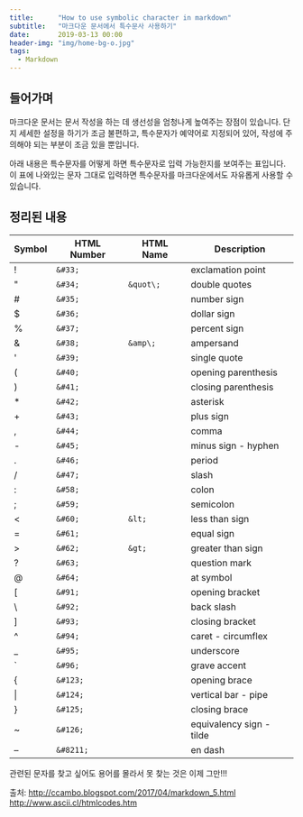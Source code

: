 ```yaml
---
title:      "How to use symbolic character in markdown"
subtitle:   "마크다운 문서에서 특수문사 사용하기"
date:       2019-03-13 00:00 
header-img: "img/home-bg-o.jpg"
tags:
  - Markdown
---
```


## 들어가며

마크다운 문서는 문서 작성을 하는 데 생선성을 엄청나게 높여주는 장점이 있습니다. 단지 세세한 설정을 하기가 조금 불편하고, 특수문자가 예약어로 지정되어 있어, 작성에 주의해야 되는 부분이 조금 있을 뿐입니다. 

아래 내용은 특수문자를 어떻게 하면 특수문자로 입력 가능한지를 보여주는 표입니다. 이 표에 나와있는 문자 그대로 입력하면 특수문자를 마크다운에서도 자유롭게 사용할 수 있습니다. 

## 정리된 내용



|Symbol|HTML Number|HTML Name|Description|
|------|-----------|---------|-----------|
|&#33;|```&#33;```|		|exclamation point|
|&#34;|```&#34;```|	```&quot\;```|double quotes|
|&#35;|```&#35;```|		|number sign|
|&#36;|```&#36;```|		|dollar sign|
|&#37;|```&#37;```|		|percent sign|
|&#38;|```&#38;```|	```&amp\;```|ampersand|
|&#39;|```&#39;```|		|single quote|
|&#40;|```&#40;```|		|opening parenthesis|
|&#41;|```&#41;```|		|closing parenthesis|
|&#42;|```&#42;```|		|asterisk|
|&#43;|```&#43;```|		|plus sign|
|&#44;|```&#44;```|		|comma|
|&#45;|```&#45;```|		|minus sign - hyphen|
|&#46;|```&#46;```|		|period|
|&#47;|```&#47;```|		|slash|
|&#58;|```&#58;```|		|colon|
|&#59;|```&#59;```|		|semicolon|
|&#60;|```&#60;```|	```&lt;```|less than sign|
|&#61;|```&#61;```|		|equal sign |
|&#62;|```&#62;```|	```&gt;```|greater than sign|
|&#63;|```&#63;```|		|question mark|
|&#64;|```&#64;```|		|at symbol|
|&#91;|```&#91;```|		|opening bracket|
|&#92;|```&#92;```|		|back slash|
|&#93;|```&#93;```|		|closing bracket|
|&#94;|```&#94;```|		|caret - circumflex|
|&#95;|```&#95;```|		|underscore|
|&#96;|```&#96;```|		|grave accent|
|&#123;|```&#123;```|		|opening brace|
|&#124;|```&#124;```|		|vertical bar - pipe|
|&#125;|```&#125;```|		|closing brace|
|&#126;|```&#126;```|		|equivalency sign - tilde|
|&#8211;|```&#8211;```|		|en dash|

관련된 문자를 찾고 싶어도 용어를 몰라서 못 찾는 것은 이제 그만!!!

출처: http://ccambo.blogspot.com/2017/04/markdown_5.html
http://www.ascii.cl/htmlcodes.htm

